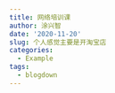 ```yaml
---
title: 网络培训课
author: 涂兴智
date: '2020-11-20'
slug: 个人感觉主要是开淘宝店
categories:
  - Example
tags:
  - blogdown
---
```

